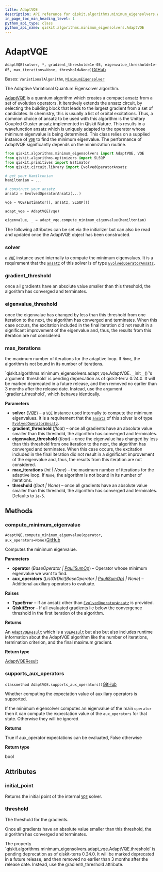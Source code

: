 ```yaml
---
title: AdaptVQE
description: API reference for qiskit.algorithms.minimum_eigensolvers.AdaptVQE
in_page_toc_min_heading_level: 1
python_api_type: class
python_api_name: qiskit.algorithms.minimum_eigensolvers.AdaptVQE
---
```


# AdaptVQE

<span id="qiskit.algorithms.minimum_eigensolvers.AdaptVQE" />

`AdaptVQE(solver, *, gradient_threshold=1e-05, eigenvalue_threshold=1e-05, max_iterations=None, threshold=None)`[GitHub](https://github.com/qiskit/qiskit/tree/stable/0.24/qiskit/algorithms/minimum_eigensolvers/adapt_vqe.py "view source code")

Bases: `VariationalAlgorithm`, [`MinimumEigensolver`](qiskit.algorithms.minimum_eigensolvers.MinimumEigensolver "qiskit.algorithms.minimum_eigensolvers.minimum_eigensolver.MinimumEigensolver")

The Adaptive Variational Quantum Eigensolver algorithm.

[AdaptVQE](https://arxiv.org/abs/1812.11173) is a quantum algorithm which creates a compact ansatz from a set of evolution operators. It iteratively extends the ansatz circuit, by selecting the building block that leads to the largest gradient from a set of candidates. In chemistry, this is usually a list of orbital excitations. Thus, a common choice of ansatz to be used with this algorithm is the Unitary Coupled Cluster ansatz implemented in Qiskit Nature. This results in a wavefunction ansatz which is uniquely adapted to the operator whose minimum eigenvalue is being determined. This class relies on a supplied instance of [`VQE`](qiskit.algorithms.minimum_eigensolvers.VQE "qiskit.algorithms.minimum_eigensolvers.VQE") to find the minimum eigenvalue. The performance of AdaptVQE significantly depends on the minimization routine.

```python
from qiskit.algorithms.minimum_eigensolvers import AdaptVQE, VQE
from qiskit.algorithms.optimizers import SLSQP
from qiskit.primitives import Estimator
from qiskit.circuit.library import EvolvedOperatorAnsatz

# get your Hamiltonian
hamiltonian = ...

# construct your ansatz
ansatz = EvolvedOperatorAnsatz(...)

vqe = VQE(Estimator(), ansatz, SLSQP())

adapt_vqe = AdaptVQE(vqe)

eigenvalue, _ = adapt_vqe.compute_minimum_eigenvalue(hamiltonian)
```

The following attributes can be set via the initializer but can also be read and updated once the AdaptVQE object has been constructed.

<span id="qiskit.algorithms.minimum_eigensolvers.AdaptVQE.solver" />

### solver

a [`VQE`](qiskit.algorithms.minimum_eigensolvers.VQE "qiskit.algorithms.minimum_eigensolvers.VQE") instance used internally to compute the minimum eigenvalues. It is a requirement that the [`ansatz`](qiskit.algorithms.minimum_eigensolvers.VQE#ansatz "qiskit.algorithms.minimum_eigensolvers.VQE.ansatz") of this solver is of type [`EvolvedOperatorAnsatz`](qiskit.circuit.library.EvolvedOperatorAnsatz "qiskit.circuit.library.EvolvedOperatorAnsatz").

<span id="qiskit.algorithms.minimum_eigensolvers.AdaptVQE.gradient_threshold" />

### gradient\_threshold

once all gradients have an absolute value smaller than this threshold, the algorithm has converged and terminates.

<span id="qiskit.algorithms.minimum_eigensolvers.AdaptVQE.eigenvalue_threshold" />

### eigenvalue\_threshold

once the eigenvalue has changed by less than this threshold from one iteration to the next, the algorithm has converged and terminates. When this case occurs, the excitation included in the final iteration did not result in a significant improvement of the eigenvalue and, thus, the results from this iteration are not considered.

<span id="qiskit.algorithms.minimum_eigensolvers.AdaptVQE.max_iterations" />

### max\_iterations

the maximum number of iterations for the adaptive loop. If `None`, the algorithm is not bound in its number of iterations.

<Admonition title="Deprecated since version 0.24.0_pending" type="danger">
  `qiskit.algorithms.minimum_eigensolvers.adapt_vqe.AdaptVQE.__init__()`’s argument `threshold` is pending deprecation as of qiskit-terra 0.24.0. It will be marked deprecated in a future release, and then removed no earlier than 3 months after the release date. Instead, use the argument `gradient_threshold`, which behaves identically.
</Admonition>

**Parameters**

*   **solver** ([*VQE*](qiskit.algorithms.minimum_eigensolvers.VQE "qiskit.algorithms.minimum_eigensolvers.VQE")) – a [`VQE`](qiskit.algorithms.minimum_eigensolvers.VQE "qiskit.algorithms.minimum_eigensolvers.VQE") instance used internally to compute the minimum eigenvalues. It is a requirement that the [`ansatz`](qiskit.algorithms.minimum_eigensolvers.VQE#ansatz "qiskit.algorithms.minimum_eigensolvers.VQE.ansatz") of this solver is of type [`EvolvedOperatorAnsatz`](qiskit.circuit.library.EvolvedOperatorAnsatz "qiskit.circuit.library.EvolvedOperatorAnsatz").
*   **gradient\_threshold** (*float*) – once all gradients have an absolute value smaller than this threshold, the algorithm has converged and terminates.
*   **eigenvalue\_threshold** (*float*) – once the eigenvalue has changed by less than this threshold from one iteration to the next, the algorithm has converged and terminates. When this case occurs, the excitation included in the final iteration did not result in a significant improvement of the eigenvalue and, thus, the results from this iteration are not considered.
*   **max\_iterations** (*int | None*) – the maximum number of iterations for the adaptive loop. If `None`, the algorithm is not bound in its number of iterations.
*   **threshold** (*float | None*) – once all gradients have an absolute value smaller than this threshold, the algorithm has converged and terminates. Defaults to `1e-5`.

## Methods

<span id="qiskit-algorithms-minimum-eigensolvers-adaptvqe-compute-minimum-eigenvalue" />

### compute\_minimum\_eigenvalue

<span id="qiskit.algorithms.minimum_eigensolvers.AdaptVQE.compute_minimum_eigenvalue" />

`AdaptVQE.compute_minimum_eigenvalue(operator, aux_operators=None)`[GitHub](https://github.com/qiskit/qiskit/tree/stable/0.24/qiskit/algorithms/minimum_eigensolvers/adapt_vqe.py "view source code")

Computes the minimum eigenvalue.

**Parameters**

*   **operator** (*BaseOperator |* [*PauliSumOp*](qiskit.opflow.primitive_ops.PauliSumOp "qiskit.opflow.primitive_ops.PauliSumOp")) – Operator whose minimum eigenvalue we want to find.
*   **aux\_operators** (*ListOrDict\[BaseOperator |* [*PauliSumOp*](qiskit.opflow.primitive_ops.PauliSumOp "qiskit.opflow.primitive_ops.PauliSumOp")*] | None*) – Additional auxiliary operators to evaluate.

**Raises**

*   **TypeError** – If an ansatz other than [`EvolvedOperatorAnsatz`](qiskit.circuit.library.EvolvedOperatorAnsatz "qiskit.circuit.library.EvolvedOperatorAnsatz") is provided.
*   **QiskitError** – If all evaluated gradients lie below the convergence threshold in the first iteration of the algorithm.

**Returns**

An [`AdaptVQEResult`](qiskit.algorithms.minimum_eigensolvers.AdaptVQEResult "qiskit.algorithms.minimum_eigensolvers.AdaptVQEResult") which is a [`VQEResult`](qiskit.algorithms.minimum_eigensolvers.VQEResult "qiskit.algorithms.minimum_eigensolvers.VQEResult") but also but also includes runtime information about the AdaptVQE algorithm like the number of iterations, termination criterion, and the final maximum gradient.

**Return type**

[AdaptVQEResult](qiskit.algorithms.minimum_eigensolvers.AdaptVQEResult "qiskit.algorithms.minimum_eigensolvers.AdaptVQEResult")

<span id="qiskit-algorithms-minimum-eigensolvers-adaptvqe-supports-aux-operators" />

### supports\_aux\_operators

<span id="qiskit.algorithms.minimum_eigensolvers.AdaptVQE.supports_aux_operators" />

`classmethod AdaptVQE.supports_aux_operators()`[GitHub](https://github.com/qiskit/qiskit/tree/stable/0.24/qiskit/algorithms/minimum_eigensolvers/adapt_vqe.py "view source code")

Whether computing the expectation value of auxiliary operators is supported.

If the minimum eigensolver computes an eigenvalue of the main `operator` then it can compute the expectation value of the `aux_operators` for that state. Otherwise they will be ignored.

**Returns**

True if aux\_operator expectations can be evaluated, False otherwise

**Return type**

bool

## Attributes

<span id="qiskit.algorithms.minimum_eigensolvers.AdaptVQE.initial_point" />

### initial\_point

Returns the initial point of the internal [`VQE`](qiskit.algorithms.minimum_eigensolvers.VQE "qiskit.algorithms.minimum_eigensolvers.VQE") solver.

<span id="qiskit.algorithms.minimum_eigensolvers.AdaptVQE.threshold" />

### threshold

The threshold for the gradients.

Once all gradients have an absolute value smaller than this threshold, the algorithm has converged and terminates.

<Admonition title="Deprecated since version 0.24.0_pending" type="danger">
  The property `qiskit.algorithms.minimum_eigensolvers.adapt_vqe.AdaptVQE.threshold` is pending deprecation as of qiskit-terra 0.24.0. It will be marked deprecated in a future release, and then removed no earlier than 3 months after the release date. Instead, use the gradient\_threshold attribute.
</Admonition>

